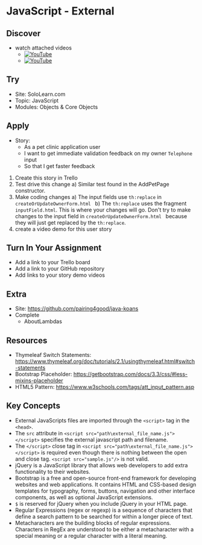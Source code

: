 # JavaScript - External

## Discover
-  watch attached videos
	- [![YouTube](https://i.ytimg.com/vi/IKNkkzmsbzg/default.jpg)](https://www.youtube.com/watch?v=IKNkkzmsbzg)
	- [![YouTube](https://i.ytimg.com/vi/7DG3kCDx53c/default.jpg)](https://www.youtube.com/watch?v=7DG3kCDx53c)

## Try
- Site: SoloLearn.com
- Topic: JavaScript
- Modules: Objects & Core Objects

## Apply
- Story: 
	- As a pet clinic application user
	- I want to get immediate validation feedback on my owner `Telephone` input 
	- So that I get faster feedback

1) Create this story in Trello
2) Test drive this change
a) Similar test found in the AddPetPage constructor.
3) Make coding changes
a) The input fields use `th:replace` in `createOrUpdateOwnerForm.html `
b) The `th:replace` uses the fragment `inputField.html`. This is where your changes will go. Don't try to make changes to the input field in `createOrUpdateOwnerForm.html ` because they will just get replaced by the `th:replace`.
4) create a video demo for this user story

## Turn In Your Assignment
- Add a link to your Trello board
- Add a link to your GitHub repository
- Add links to your story demo videos

## Extra
- Site: https://github.com/pairing4good/java-koans
- Complete
  - AboutLambdas

## Resources
- Thymeleaf Switch Statements: https://www.thymeleaf.org/doc/tutorials/2.1/usingthymeleaf.html#switch-statements
- Bootstrap Placeholder: https://getbootstrap.com/docs/3.3/css/#less-mixins-placeholder
- HTML5 Pattern: https://www.w3schools.com/tags/att_input_pattern.asp

## Key Concepts
- External JavaScripts files are imported through the `<script>` tag in the `<head>`.
- The `src` attribute in `<script src="path\external_file_name.js"></script>` specifies the external javascript path and filename.
- The `</script>` close tag in `<script src="path\external_file_name.js"></script>` is required even though there is nothing between the open and close tag.  `<script src="sample.js"/>` is not valid.
- jQuery is a JavaScript library that allows web developers to add extra functionality to their websites.
- Bootstrap is a free and open-source front-end framework for developing websites and web applications. It contains HTML and CSS-based design templates for typography, forms, buttons, navigation and other interface components, as well as optional JavaScript extensions.
- `$` is reserved for jQuery when you include jQuery in your HTML page.
- Regular Expressions (regex or regexp) is a sequence of characters that define a search pattern to be searched for within a longer piece of text.
- Metacharacters are the building blocks of regular expressions. Characters in RegEx are understood to be either a metacharacter with a special meaning or a regular character with a literal meaning.
